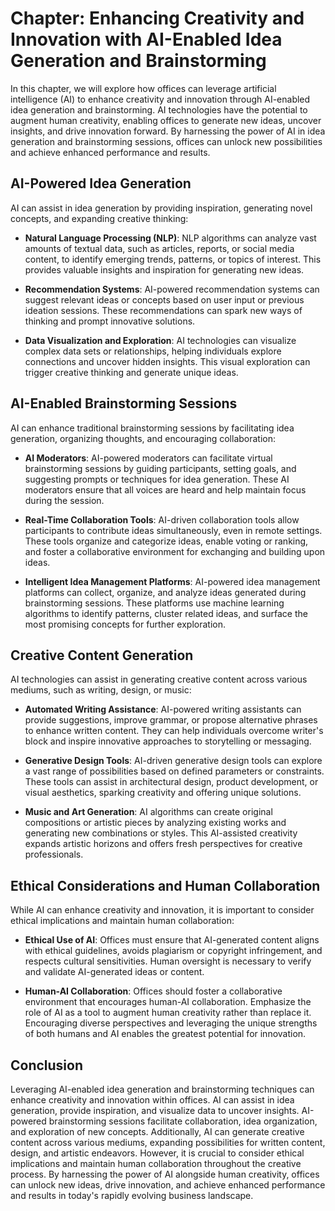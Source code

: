 Chapter: Enhancing Creativity and Innovation with AI-Enabled Idea Generation and Brainstorming
==============================================================================================

In this chapter, we will explore how offices can leverage artificial intelligence (AI) to enhance creativity and innovation through AI-enabled idea generation and brainstorming. AI technologies have the potential to augment human creativity, enabling offices to generate new ideas, uncover insights, and drive innovation forward. By harnessing the power of AI in idea generation and brainstorming sessions, offices can unlock new possibilities and achieve enhanced performance and results.

AI-Powered Idea Generation
--------------------------

AI can assist in idea generation by providing inspiration, generating novel concepts, and expanding creative thinking:

* **Natural Language Processing (NLP)**: NLP algorithms can analyze vast amounts of textual data, such as articles, reports, or social media content, to identify emerging trends, patterns, or topics of interest. This provides valuable insights and inspiration for generating new ideas.

* **Recommendation Systems**: AI-powered recommendation systems can suggest relevant ideas or concepts based on user input or previous ideation sessions. These recommendations can spark new ways of thinking and prompt innovative solutions.

* **Data Visualization and Exploration**: AI technologies can visualize complex data sets or relationships, helping individuals explore connections and uncover hidden insights. This visual exploration can trigger creative thinking and generate unique ideas.

AI-Enabled Brainstorming Sessions
---------------------------------

AI can enhance traditional brainstorming sessions by facilitating idea generation, organizing thoughts, and encouraging collaboration:

* **AI Moderators**: AI-powered moderators can facilitate virtual brainstorming sessions by guiding participants, setting goals, and suggesting prompts or techniques for idea generation. These AI moderators ensure that all voices are heard and help maintain focus during the session.

* **Real-Time Collaboration Tools**: AI-driven collaboration tools allow participants to contribute ideas simultaneously, even in remote settings. These tools organize and categorize ideas, enable voting or ranking, and foster a collaborative environment for exchanging and building upon ideas.

* **Intelligent Idea Management Platforms**: AI-powered idea management platforms can collect, organize, and analyze ideas generated during brainstorming sessions. These platforms use machine learning algorithms to identify patterns, cluster related ideas, and surface the most promising concepts for further exploration.

Creative Content Generation
---------------------------

AI technologies can assist in generating creative content across various mediums, such as writing, design, or music:

* **Automated Writing Assistance**: AI-powered writing assistants can provide suggestions, improve grammar, or propose alternative phrases to enhance written content. They can help individuals overcome writer's block and inspire innovative approaches to storytelling or messaging.

* **Generative Design Tools**: AI-driven generative design tools can explore a vast range of possibilities based on defined parameters or constraints. These tools can assist in architectural design, product development, or visual aesthetics, sparking creativity and offering unique solutions.

* **Music and Art Generation**: AI algorithms can create original compositions or artistic pieces by analyzing existing works and generating new combinations or styles. This AI-assisted creativity expands artistic horizons and offers fresh perspectives for creative professionals.

Ethical Considerations and Human Collaboration
----------------------------------------------

While AI can enhance creativity and innovation, it is important to consider ethical implications and maintain human collaboration:

* **Ethical Use of AI**: Offices must ensure that AI-generated content aligns with ethical guidelines, avoids plagiarism or copyright infringement, and respects cultural sensitivities. Human oversight is necessary to verify and validate AI-generated ideas or content.

* **Human-AI Collaboration**: Offices should foster a collaborative environment that encourages human-AI collaboration. Emphasize the role of AI as a tool to augment human creativity rather than replace it. Encouraging diverse perspectives and leveraging the unique strengths of both humans and AI enables the greatest potential for innovation.

Conclusion
----------

Leveraging AI-enabled idea generation and brainstorming techniques can enhance creativity and innovation within offices. AI can assist in idea generation, provide inspiration, and visualize data to uncover insights. AI-powered brainstorming sessions facilitate collaboration, idea organization, and exploration of new concepts. Additionally, AI can generate creative content across various mediums, expanding possibilities for written content, design, and artistic endeavors. However, it is crucial to consider ethical implications and maintain human collaboration throughout the creative process. By harnessing the power of AI alongside human creativity, offices can unlock new ideas, drive innovation, and achieve enhanced performance and results in today's rapidly evolving business landscape.
